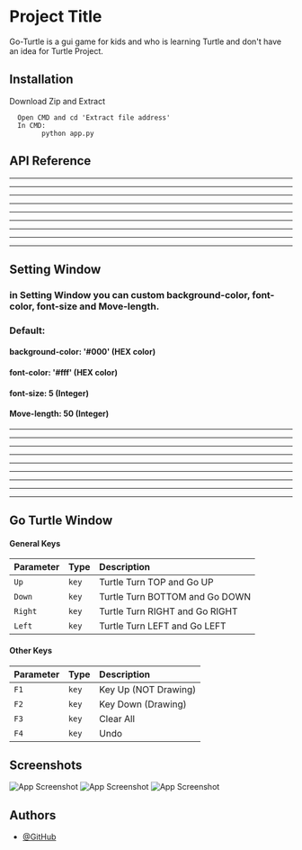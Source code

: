 
# Project Title

Go-Turtle is a gui game for kids and who is learning Turtle and don't have an idea for Turtle Project.



## Installation

Download Zip and Extract

```CMD
  Open CMD and cd 'Extract file address'
  In CMD: 
        python app.py
```
    
## API Reference
-------------------------------------------
-------------------------------------------
-------------------------------------------
-------------------------------------------
-------------------------------------------
-------------------------------------------
-------------------------------------------
-------------------------------------------
-------------------------------------------
## Setting Window
### in Setting Window you can custom background-color, font-color, font-size and Move-length.
### Default: 
#### background-color: '#000' (HEX color)
#### font-color: '#fff' (HEX color)
#### font-size: 5 (Integer)
#### Move-length: 50 (Integer)
-------------------------------------------
-------------------------------------------
-------------------------------------------
-------------------------------------------
-------------------------------------------
-------------------------------------------
-------------------------------------------
-------------------------------------------
-------------------------------------------
## Go Turtle Window
#### General Keys
| Parameter | Type     | Description                |
| :-------- | :------- | :------------------------- |
| `Up` | `key` | Turtle Turn TOP and Go UP|
| `Down` | `key` | Turtle Turn BOTTOM and Go  DOWN|
| `Right` | `key` | Turtle Turn RIGHT and Go RIGHT|
| `Left` | `key` | Turtle Turn LEFT and Go LEFT|

#### Other Keys


| Parameter | Type     | Description                       |
| :-------- | :------- | :-------------------------------- |
| `F1`      | `key` | Key Up (NOT Drawing) |
| `F2`      | `key` | Key Down (Drawing) |
| `F3`      | `key` | Clear All |
| `F4`      | `key` | Undo |



## Screenshots

![App Screenshot](https://ibb.co/YRLm5Pg)
![App Screenshot](https://ibb.co/pbB7c2R)
![App Screenshot](https://ibb.co/RHrzB4V)


## Authors

- [@GitHub](https://github.com/RezaSn79)

